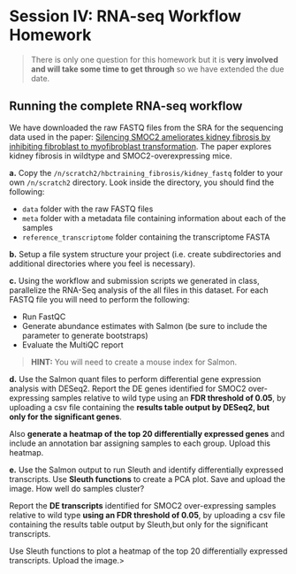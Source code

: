 # Session IV: RNA-seq Workflow Homework 

> There is only one question for this homework but it is **very involved and will take some time to get through** so we have extended the due date.
 

## Running the complete RNA-seq workflow 

We have downloaded the raw FASTQ files from the SRA for the sequencing data used in the paper: [Silencing SMOC2 ameliorates kidney fibrosis by inhibiting fibroblast to myofibroblast transformation](https://insight.jci.org/articles/view/90299). The paper explores kidney fibrosis in wildtype and SMOC2-overexpressing mice. 

**a.** Copy the `/n/scratch2/hbctraining_fibrosis/kidney_fastq` folder to your own `/n/scratch2` directory. Look inside the directory, you should find the following:

* `data` folder with the raw FASTQ files
* `meta` folder with a metadata file containing information about each of the samples
* `reference_transcriptome` folder containing the transcriptome FASTA


**b.** Setup a file system structure your project (i.e. create subdirectories and additional directories where you feel is necessary). 

**c.** Using the workflow and submission scripts we generated in class, parallelize the RNA-Seq analysis of the all files in this dataset. For each FASTQ file you will need to perform the following:

* Run FastQC
* Generate abundance estimates with Salmon (be sure to include the parameter to generate bootstraps)
* Evaluate the MultiQC report

> **HINT:** You will need to create a mouse index for Salmon. 

**d.** Use the Salmon quant files to perform differential gene expression analysis with DESeq2. Report the DE genes identified for SMOC2 over-expressing samples relative to wild type using an **FDR threshold of 0.05**, by uploading a csv file containing the **results table output by DESeq2, but only for the significant genes**.

Also **generate a heatmap of the top 20 differentially expressed genes** and include an annotation bar assigning samples to each group. Upload this heatmap.

**e.** Use the Salmon output to run Sleuth and identify differentially expressed transcripts. Use **Sleuth functions** to create a PCA plot. Save and upload the image. How well do samples cluster?

Report the **DE transcripts** identified for SMOC2 over-expressing samples relative to wild type **using an FDR threshold of 0.05**, by uploading a csv file containing the results table output by Sleuth,but only for the significant transcripts.

Use Sleuth functions to plot a heatmap of the top 20 differentially expressed transcripts. Upload the image.> 
